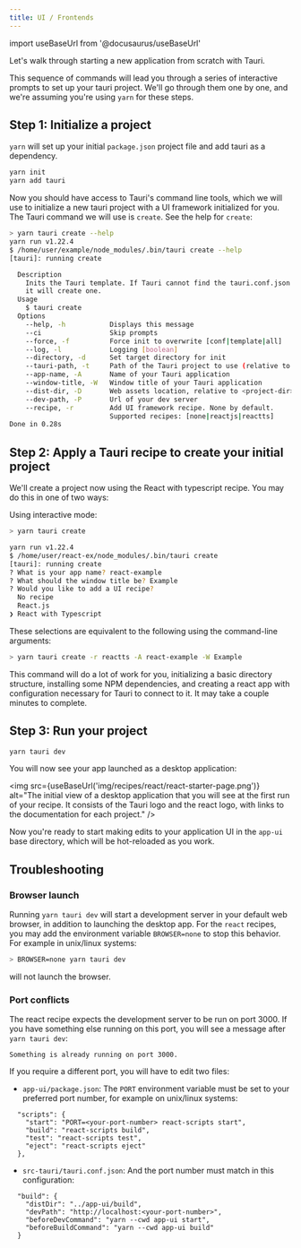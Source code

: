 ```yaml
---
title: UI / Frontends
---
```


import useBaseUrl from '@docusaurus/useBaseUrl'

Let's walk through starting a new application from scratch with Tauri.

This sequence of commands will lead you through a series of interactive prompts to set up your tauri project. We'll go through them one by one, and we're assuming you're using `yarn` for these steps.

## Step 1: Initialize a project
`yarn` will set up your initial `package.json` project file and add tauri as a dependency.
```sh
yarn init
yarn add tauri
```

Now you should have access to Tauri's command line tools, which we will use to initialize a new tauri project with a UI framework initialized for you. The Tauri command we will use is `create`. See the help for `create`:

```sh
> yarn tauri create --help
yarn run v1.22.4
$ /home/user/example/node_modules/.bin/tauri create --help
[tauri]: running create

  Description
    Inits the Tauri template. If Tauri cannot find the tauri.conf.json
    it will create one.
  Usage
    $ tauri create
  Options
    --help, -h           Displays this message
    --ci                 Skip prompts
    --force, -f          Force init to overwrite [conf|template|all]
    --log, -l            Logging [boolean]
    --directory, -d      Set target directory for init
    --tauri-path, -t     Path of the Tauri project to use (relative to the cwd)
    --app-name, -A       Name of your Tauri application
    --window-title, -W   Window title of your Tauri application
    --dist-dir, -D       Web assets location, relative to <project-dir>/src-tauri
    --dev-path, -P       Url of your dev server
    --recipe, -r         Add UI framework recipe. None by default. 
                         Supported recipes: [none|reactjs|reactts]    
Done in 0.28s
```

## Step 2: Apply a Tauri recipe to create your initial project
We'll create a project now using the React with typescript recipe. You may do this in one of two ways:

Using interactive mode:

```sh
> yarn tauri create

yarn run v1.22.4
$ /home/user/react-ex/node_modules/.bin/tauri create
[tauri]: running create
? What is your app name? react-example
? What should the window title be? Example
? Would you like to add a UI recipe? 
  No recipe 
  React.js 
❯ React with Typescript 

```

These selections are equivalent to the following using the command-line arguments:

```sh
> yarn tauri create -r reactts -A react-example -W Example
```

This command will do a lot of work for you, initializing a basic directory structure, installing some NPM dependencies, and creating a react app with configuration necessary for Tauri to connect to it. It may take a couple minutes to complete.

## Step 3: Run your project

```sh
yarn tauri dev
```

You will now see your app launched as a desktop application:

<img src={useBaseUrl('img/recipes/react/react-starter-page.png')} alt="The initial view of a desktop application that you will see at the first run of your recipe. It consists of the Tauri logo and the react logo, with links to the documentation for each project." />

Now you're ready to start making edits to your application UI in the `app-ui` base directory, which will be hot-reloaded as you work.

## Troubleshooting

### Browser launch
Running `yarn tauri dev` will start a development server in your default web browser, in addition to launching the desktop app. For the `react` recipes, you may add the environment variable `BROWSER=none` to stop this behavior. For example in unix/linux systems:

```sh
> BROWSER=none yarn tauri dev
```

will not launch the browser.

### Port conflicts
The react recipe expects the development server to be run on port 3000. If you have something else running on this port, you will see a message after `yarn tauri dev`: 

```
Something is already running on port 3000.
```

If you require a different port, you will have to edit two files:

* `app-ui/package.json`:
The `PORT` environment variable must be set to your preferred port number, for example on unix/linux systems:
```
  "scripts": {
    "start": "PORT=<your-port-number> react-scripts start",
    "build": "react-scripts build",
    "test": "react-scripts test",
    "eject": "react-scripts eject"
  },

```

* `src-tauri/tauri.conf.json`:
And the port number must match in this configuration:
```
  "build": {
    "distDir": "../app-ui/build",
    "devPath": "http://localhost:<your-port-number>",
    "beforeDevCommand": "yarn --cwd app-ui start",
    "beforeBuildCommand": "yarn --cwd app-ui build"
  }
```

